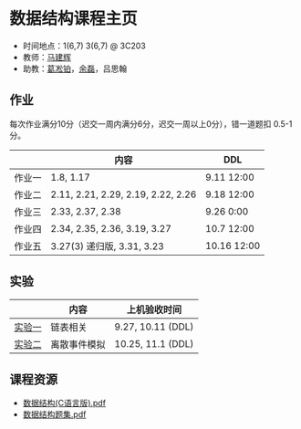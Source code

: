 # 数据结构课程主页

- 时间地点：1(6,7) 3(6,7) @ 3C203
- 教师：[马建辉](mailto:jianhui@ustc.edu.cn)
- 助教：[葛凇铂](mailto:gsb0908@mail.ustc.edu.cn)，[余磊](mailto:meet.leiyu@gmail.com)，吕思翰

## 作业

每次作业满分10分（迟交一周内满分6分，迟交一周以上0分），错一道题扣 0.5-1 分。

|        | 内容                               | DDL        |
| ------ | ---------------------------------- | ---------- |
| 作业一 | 1.8, 1.17                          | 9.11 12:00 |
| 作业二 | 2.11, 2.21, 2.29, 2.19, 2.22, 2.26 | 9.18 12:00 |
| 作业三 | 2.33, 2.37, 2.38                   | 9.26  0:00 |
| 作业四 | 2.34, 2.35, 2.36, 3.19, 3.27              | 10.7 12:00        |
| 作业五 | 3.27(3) 递归版, 3.31, 3.23              | 10.16  12:00        |

## 实验

|                     | 内容         | 上机验收时间     |
| ------------------- | ------------ | ---------------- |
| [实验一](./lab1.md) | 链表相关     | 9.27, 10.11 (DDL) |
| [实验二](./lab2.md) | 离散事件模拟 | 10.25, 11.1 (DDL) |

## 课程资源

- [数据结构(C语言版).pdf](https://github.com/ustc-ds-2023/ustc-ds-2023.github.io/files/12721037/default.pdf)
- [数据结构题集.pdf](https://github.com/ustc-ds-2023/ustc-ds-2023.github.io/files/12721020/default.pdf)

